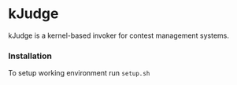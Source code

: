 # kJudge

kJudge is a kernel-based invoker for contest management systems.

### Installation

To setup working environment run ```setup.sh```
